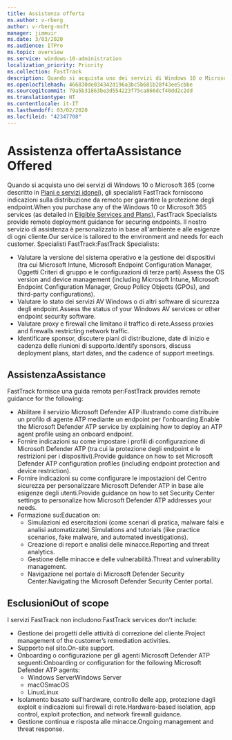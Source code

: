 ```yaml
---
title: Assistenza offerta
ms.author: v-rberg
author: v-rberg-msft
manager: jimmuir
ms.date: 3/03/2020
ms.audience: ITPro
ms.topic: overview
ms.service: windows-10-administration
localization_priority: Priority
ms.collection: FastTrack
description: Quando si acquista uno dei servizi di Windows 10 o Microsoft 365, gli specialisti FastTrack forniscono indicazioni sulla distribuzione da remoto per garantire la protezione degli endpoint. Il nostro servizio di assistenza è personalizzato in base all'ambiente e alle esigenze di ogni cliente.
ms.openlocfilehash: 466830de034342d196a3bc5b681b28f43ee5cbbe
ms.sourcegitcommit: 79a5b31863be3d554223f75ca866dcf40dd2c2dd
ms.translationtype: HT
ms.contentlocale: it-IT
ms.lasthandoff: 03/02/2020
ms.locfileid: "42347708"
---
```

# <a name="assistance-offered"></a><span data-ttu-id="b195e-104">Assistenza offerta</span><span class="sxs-lookup"><span data-stu-id="b195e-104">Assistance Offered</span></span>  

<span data-ttu-id="b195e-105">Quando si acquista uno dei servizi di Windows 10 o Microsoft 365 (come descritto in [Piani e servizi idonei](M365-eligible-services-and-plans.md)), gli specialisti FastTrack forniscono indicazioni sulla distribuzione da remoto per garantire la protezione degli endpoint.</span><span class="sxs-lookup"><span data-stu-id="b195e-105">When you purchase any of the Windows 10 or Microsoft 365 services (as detailed in [Eligible Services and Plans](M365-eligible-services-and-plans.md)), FastTrack Specialists provide remote deployment guidance for securing endpoints.</span></span> <span data-ttu-id="b195e-106">Il nostro servizio di assistenza è personalizzato in base all'ambiente e alle esigenze di ogni cliente.</span><span class="sxs-lookup"><span data-stu-id="b195e-106">Our service is tailored to the environment and needs for each customer.</span></span> <span data-ttu-id="b195e-107">Specialisti FastTrack:</span><span class="sxs-lookup"><span data-stu-id="b195e-107">FastTrack Specialists:</span></span>
- <span data-ttu-id="b195e-108">Valutare la versione del sistema operativo e la gestione dei dispositivi (tra cui Microsoft Intune, Microsoft Endpoint Configuration Manager, Oggetti Criteri di gruppo e le configurazioni di terze parti).</span><span class="sxs-lookup"><span data-stu-id="b195e-108">Assess the OS version and device management (including Microsoft Intune, Microsoft Endpoint Configuration Manager, Group Policy Objects (GPOs), and third-party configurations).</span></span>
- <span data-ttu-id="b195e-109">Valutare lo stato dei servizi AV Windows o di altri software di sicurezza degli endpoint.</span><span class="sxs-lookup"><span data-stu-id="b195e-109">Assess the status of your Windows AV services or other endpoint security software.</span></span>
- <span data-ttu-id="b195e-110">Valutare proxy e firewall che limitano il traffico di rete.</span><span class="sxs-lookup"><span data-stu-id="b195e-110">Assess proxies and firewalls restricting network traffic.</span></span>
- <span data-ttu-id="b195e-111">Identificare sponsor, discutere piani di distribuzione, date di inizio e cadenza delle riunioni di supporto.</span><span class="sxs-lookup"><span data-stu-id="b195e-111">Identify sponsors, discuss deployment plans, start dates, and the cadence of support meetings.</span></span>

## <a name="assistance"></a><span data-ttu-id="b195e-112">Assistenza</span><span class="sxs-lookup"><span data-stu-id="b195e-112">Assistance</span></span>

<span data-ttu-id="b195e-113">FastTrack fornisce una guida remota per:</span><span class="sxs-lookup"><span data-stu-id="b195e-113">FastTrack provides remote guidance for the following:</span></span>
- <span data-ttu-id="b195e-114">Abilitare il servizio Microsoft Defender ATP illustrando come distribuire un profilo di agente ATP mediante un endpoint per l'onboarding.</span><span class="sxs-lookup"><span data-stu-id="b195e-114">Enable the Microsoft Defender ATP service by explaining how to deploy an ATP agent profile using an onboard endpoint.</span></span>
- <span data-ttu-id="b195e-115">Fornire indicazioni su come impostare i profili di configurazione di Microsoft Defender ATP (tra cui la protezione degli endpoint e le restrizioni per i dispositivi).</span><span class="sxs-lookup"><span data-stu-id="b195e-115">Provide guidance on how to set Microsoft Defender ATP configuration profiles (including endpoint protection and device restriction).</span></span>
- <span data-ttu-id="b195e-116">Fornire indicazioni su come configurare le impostazioni del Centro sicurezza per personalizzare Microsoft Defender ATP in base alle esigenze degli utenti.</span><span class="sxs-lookup"><span data-stu-id="b195e-116">Provide guidance on how to set Security Center settings to personalize how Microsoft Defender ATP addresses your needs.</span></span>
- <span data-ttu-id="b195e-117">Formazione su:</span><span class="sxs-lookup"><span data-stu-id="b195e-117">Education on:</span></span>
    - <span data-ttu-id="b195e-118">Simulazioni ed esercitazioni (come scenari di pratica, malware falsi e analisi automatizzate).</span><span class="sxs-lookup"><span data-stu-id="b195e-118">Simulations and tutorials (like practice scenarios, fake malware, and automated investigations).</span></span>
    - <span data-ttu-id="b195e-119">Creazione di report e analisi delle minacce.</span><span class="sxs-lookup"><span data-stu-id="b195e-119">Reporting and threat analytics.</span></span>
    - <span data-ttu-id="b195e-120">Gestione delle minacce e delle vulnerabilità.</span><span class="sxs-lookup"><span data-stu-id="b195e-120">Threat and vulnerability management.</span></span>
    - <span data-ttu-id="b195e-121">Navigazione nel portale di Microsoft Defender Security Center.</span><span class="sxs-lookup"><span data-stu-id="b195e-121">Navigating the Microsoft Defender Security Center portal.</span></span>

## <a name="out-of-scope"></a><span data-ttu-id="b195e-122">Esclusioni</span><span class="sxs-lookup"><span data-stu-id="b195e-122">Out of scope</span></span>

<span data-ttu-id="b195e-123">I servizi FastTrack non includono:</span><span class="sxs-lookup"><span data-stu-id="b195e-123">FastTrack services don't include:</span></span>
- <span data-ttu-id="b195e-124">Gestione dei progetti delle attività di correzione del cliente.</span><span class="sxs-lookup"><span data-stu-id="b195e-124">Project management of the customer’s remediation activities.</span></span>
- <span data-ttu-id="b195e-125">Supporto nel sito.</span><span class="sxs-lookup"><span data-stu-id="b195e-125">On-site support.</span></span>
- <span data-ttu-id="b195e-126">Onboarding o configurazione per gli agenti Microsoft Defender ATP seguenti:</span><span class="sxs-lookup"><span data-stu-id="b195e-126">Onboarding or configuration for the following Microsoft Defender ATP agents:</span></span>
   - <span data-ttu-id="b195e-127">Windows Server</span><span class="sxs-lookup"><span data-stu-id="b195e-127">Windows Server</span></span>
   - <span data-ttu-id="b195e-128">macOS</span><span class="sxs-lookup"><span data-stu-id="b195e-128">macOS</span></span>
   - <span data-ttu-id="b195e-129">Linux</span><span class="sxs-lookup"><span data-stu-id="b195e-129">Linux</span></span>
- <span data-ttu-id="b195e-130">Isolamento basato sull'hardware, controllo delle app, protezione dagli exploit e indicazioni sui firewall di rete.</span><span class="sxs-lookup"><span data-stu-id="b195e-130">Hardware-based isolation, app control, exploit protection, and network firewall guidance.</span></span>
- <span data-ttu-id="b195e-131">Gestione continua e risposta alle minacce.</span><span class="sxs-lookup"><span data-stu-id="b195e-131">Ongoing management and threat response.</span></span>

